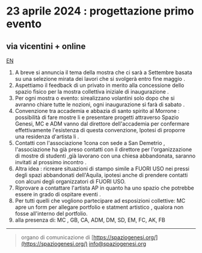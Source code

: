 <!-- Matomo -->
<script>
  var _paq = window._paq = window._paq || [];
  /* tracker methods like "setCustomDimension" should be called before "trackPageView" */
  _paq.push(['trackPageView']);
  _paq.push(['enableLinkTracking']);
  (function() {
    var u="//matomodocker.azurewebsites.net/";
    _paq.push(['setTrackerUrl', u+'matomo.php']);
    _paq.push(['setSiteId', '7']);
    var d=document, g=d.createElement('script'), s=d.getElementsByTagName('script')[0];
    g.async=true; g.src=u+'matomo.js'; s.parentNode.insertBefore(g,s);
  })();
</script>
<!-- End Matomo Code -->

# 23 aprile 2024 : progettazione primo evento
## via vicentini + online
[EN](https://spazio--genesi-github-io.translate.goog/sg_assemblee/verbali/240423.html?_x_tr_sl=it&_x_tr_tl=en&_x_tr_hl=it&_x_tr_pto=wapp)
1. A breve si annuncia il tema della mostra che ci sarà a Settembre basata su  una selezione mirata dei lavori che si svolgerà entro fine maggio .
2. Aspettiamo il feedback di un privato in merito alla concessione dello spazio fisico per la mostra collettiva iniziale di inaugurazione .
3. Per ogni mostra o evento: sirealizzano volantini solo dopo che si avranno chiare tutte le nozioni, ogni inaugurazione sì farà di sabato .
4. Convenzione tra accademia e abbazia di santo spirito al Morrone : possibilità di fare mostre li e presentare progetti attraverso Spazio Genesi, MC e ADM vanno dal direttore dell'accademia per confermare effettivamente l'esistenza di questa convenzione, Ipotesi di proporre una residenza d'artista li .
7. Contatti con l'associazione 1cona con sede a San Demetrio , l'associazione ha già preso contatti con il direttore per l'organizzazione di mostre di studenti ,già lavorano con una chiesa abbandonata, saranno invitati al prossimo incontro .
8. Altra idea : ricreare situazioni di stampo simile a FUORI USO nei pressi degli spazi abbandonati dell'Aquila, ipotesi anche di prendere contatti con alcuni degli organizzatori di FUORI USO.
9. Riprovare a contattare l'artista AP in quanto ha uno spazio che potrebbe essere in grado di ospitare eventi .
10. Per tutti quelli che vogliono partecipare ad esposizioni collettive: MC apre un form per allegare portfolio e statment artistico , qualora non fosse all'interno del portfolio.
11. alla presenza di: MC , GB, CA, ADM, DM, SD, EM, FC, AK, FB

---
> organo di comunicazione di [https://spaziogenesi.org/](https://spaziogenesi.org/) info@spaziogenesi.org
